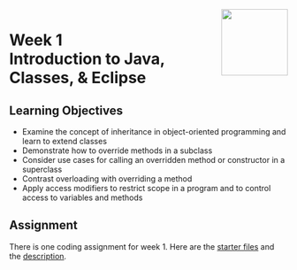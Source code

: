 <a href="../">
  <img src="/img/Inheritance_and_Data_Structures_in_Java_logo.avif" width="120" align="right">
</a>

# Week 1 <br>  Introduction to Java, Classes, & Eclipse

## Learning Objectives
- Examine the concept of inheritance in object-oriented programming and learn to extend classes
- Demonstrate how to override methods in a subclass
- Consider use cases for calling an overridden method or constructor in a superclass
- Contrast overloading with overriding a method
- Apply access modifiers to restrict scope in a program and to control access to variables and methods

## Assignment

There is one coding assignment for week 1. Here are the [starter files](./Coding%20Assignment/Starter%20Files) and the [description](./Coding%20Assignment/Intro%20to%20Java%20&%20OOP_Homework%201.pdf). 
